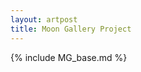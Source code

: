 ```yaml
---
layout: artpost
title: Moon Gallery Project
---
```


<script> actbtn("btnmoongal") </script>
<div>
	{% include MG_base.md %}
</div>